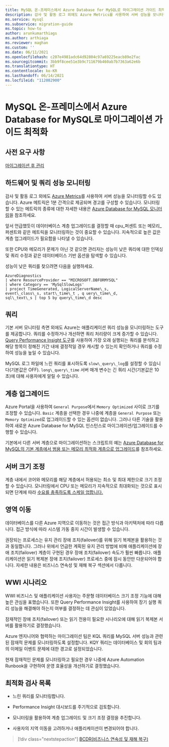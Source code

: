 ```yaml
---
title: MySQL 온-프레미스에서 Azure Database for MySQL로 마이그레이션 가이드 최적화
description: 감사 및 활동 로그 외에도 Azure Metrics를 사용하여 서버 성능을 모니터링할 수도 있습니다.
ms.service: mysql
ms.subservice: migration-guide
ms.topic: how-to
author: arunkumarthiags
ms.author: arthiaga
ms.reviewer: maghan
ms.custom: ''
ms.date: 06/11/2021
ms.openlocfilehash: c207e4981adc64d92804c97a69225eacb89e2fac
ms.sourcegitcommit: 3bb9f8cee51e3b9c711679b460ab7b7363a62e6b
ms.translationtype: HT
ms.contentlocale: ko-KR
ms.lasthandoff: 06/14/2021
ms.locfileid: "112082900"
---
```

# <a name="mysql-on-premises-to-azure-database-for-mysql-migration-guide-optimization"></a>MySQL 온-프레미스에서 Azure Database for MySQL로 마이그레이션 가이드 최적화

## <a name="prerequisites"></a>사전 요구 사항

[마이그레이션 후 관리](10-post-migration-management.md)

## <a name="monitoring-hardware-and-query-performance"></a>하드웨어 및 쿼리 성능 모니터링

감사 및 활동 로그 외에도 [Azure Metrics](/azure/azure-monitor/platform/data-platform-metrics)를 사용하여 서버 성능을 모니터링할 수도 있습니다. Azure 메트릭은 1분 간격으로 제공되며 경고를 구성할 수 있습니다. 모니터링할 수 있는 메트릭의 종류에 대한 자세한 내용은 [Azure Database for MySQL 모니터링](/azure/mysql/concepts-monitoring)을 참조하세요.

앞서 언급했듯이 데이터베이스 계층 업그레이드를 결정할 때 cpu\_퍼센트 또는 메모리\_퍼센트와 같은 메트릭을 모니터링하는 것이 중요할 수 있습니다. 지속적으로 높은 값은 계층 업그레이드가 필요함을 나타낼 수 있습니다.

또한 CPU와 메모리가 문제가 아닌 것 같으면 관리자는 성능이 낮은 쿼리에 대한 인덱싱 및 쿼리 수정과 같은 데이터베이스 기반 옵션을 탐색할 수 있습니다.

성능이 낮은 쿼리를 찾으려면 다음을 실행하세요.

```
AzureDiagnostics
| where ResourceProvider == "MICROSOFT.DBFORMYSQL"
| where Category == 'MySqlSlowLogs'
| project TimeGenerated, LogicalServerName\_s, 
event\_class\_s, start\_time\_t , q uery\_time\_d, 
sql\_text\_s | top 5 by query\_time\_d desc
```

## <a name="query-performance-insight"></a>쿼리

기본 서버 모니터링 측면 외에도 Azure는 애플리케이션 쿼리 성능을 모니터링하는 도구를 제공합니다. 쿼리를 수정하거나 개선하면 쿼리 처리량이 크게 증가할 수 있습니다. [Query Performance Insight 도구](/azure/mysql/concepts-query-performance-insight)를 사용하여 가장 오래 실행되는 쿼리를 분석하고 해당 항목이 정해진 기간 내에 결정적일 경우 캐시할 수 있는지 확인하거나 쿼리를 수정하여 성능을 높일 수 있습니다.

MySQL 로그 파일에 느린 쿼리를 표시하도록 `slow\_query\_log`를 설정할 수 있습니다(기본값은 OFF). `long\_query\_time` 서버 매개 변수는 긴 쿼리 시간(기본값은 10초)에 대해 사용자에게 알릴 수 있습니다.

## <a name="upgrading-the-tier"></a>계층 업그레이드

Azure Portal을 사용하여 `General Purpose`에서 `Memory Optimized` 사이로 크기를 조정할 수 있습니다. `Basic` 계층을 선택한 경우 나중에 계층을 `General Purpose` 또는 `Memory Optimized`로 업그레이드할 수 있는 옵션이 없습니다. 그러나 다른 기술을 활용하여 새로운 Azure Database for MySQL 인스턴스로 마이그레이션/업그레이드를 수행할 수 있습니다.

기본에서 다른 서버 계층으로 마이그레이션하는 스크립트의 예는 [Azure Database for MySQL의 기본 계층에서 범용 또는 메모리 최적화 계층으로 업그레이드](https://techcommunity.microsoft.com/t5/azure-database-for-mysql/upgrade-from-basic-to-general-purpose-or-memory-optimized-tiers/ba-p/830404)를 참조하세요.

## <a name="scale-the-server"></a>서버 크기 조정

계층 내에서 코어와 메모리를 해당 계층에서 허용되는 최소 및 최대 제한으로 크기 조정할 수 있습니다. 모니터링에서 CPU 또는 메모리가 지속적으로 최대화되는 것으로 표시되면 단계에 따라 [수요를 충족하도록 스케일 업합니다.](https://techcommunity.microsoft.com/t5/azure-database-for-mysql/upgrade-from-basic-to-general-purpose-or-memory-optimized-tiers/ba-p/830404)

## <a name="moving-regions"></a>영역 이동

데이터베이스를 다른 Azure 지역으로 이동하는 것은 접근 방식과 아키텍처에 따라 다릅니다. 접근 방식에 따라 시스템 가동 중지 시간이 발생할 수 있습니다.

권장되는 프로세스는 유지 관리 장애 조치(failover)를 위해 읽기 복제본을 활용하는 것과 동일합니다. 그러나 위에서 언급한 계획된 유지 관리 방법에 비해 애플리케이션에 장애 조치(failover) 계층이 구현된 경우 장애 조치(failover) 속도가 훨씬 빠릅니다. 애플리케이션은 읽기 복제본 장애 조치(failover) 프로세스 중에 잠시 동안만 다운되어야 합니다. 자세한 내용은 비즈니스 연속성 및 재해 복구 섹션에서 다룹니다.

## <a name="wwi-scenario"></a>WWI 시나리오

WWI 비즈니스 및 애플리케이션 사용자는 주문형 데이터베이스 크기 조정 기능에 대해 높은 관심을 표했습니다. 또한 Query Performance Insight를 사용하여 장기 실행 쿼리 성능을 해결해야 하는지 여부를 결정하는 데 관심이 있었습니다.

잠재적인 장애 조치(failover) 또는 읽기 전용이 필요한 시나리오에 대해 읽기 복제본 서버를 활용하기로 결정했습니다.

Azure 엔지니어와 협력하는 마이그레이션 팀은 KQL 쿼리를 MySQL 서버 성능과 관련된 잠재적 문제를 모니터링하도록 설정합니다. KQY 쿼리는 데이터베이스 및 회의 팀과의 이메일 이벤트 문제에 대한 경고로 설정되었습니다.

현재 잠재적인 문제를 모니터링하고 필요한 경우 나중에 Azure Automation Runbook을 구현하여 운영 효율성을 개선하기로 결정했습니다.

## <a name="optimization-checklist"></a>최적화 검사 목록

  - 느린 쿼리를 모니터링합니다.

  - Performance Insight 대시보드를 주기적으로 검토합니다.

  - 모니터링을 활용하여 계층 업그레이드 및 크기 조정 결정을 추진합니다.

  - 사용자의 지역 이동을 고려하거나 애플리케이션이 변경되어야 합니다.  


> [!div class="nextstepaction"]
> [BCDR(비즈니스 연속성 및 재해 복구)](./12-business-continuity-and-disaster-recovery.md)
